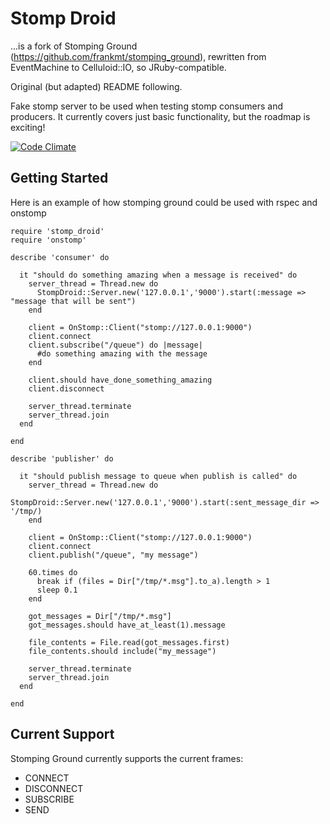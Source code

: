 # Stomp Droid

...is a fork of Stomping Ground (https://github.com/frankmt/stomping_ground), rewritten from EventMachine to Celluloid::IO, so JRuby-compatible.

Original (but adapted) README following.

Fake stomp server to be used when testing stomp consumers and producers. It currently covers just basic functionality, but the roadmap is exciting!

[![Code Climate](https://codeclimate.com/badge.png)](https://codeclimate.com/github/frankmt/stomp_droid)

## Getting Started

Here is an example of how stomping ground could be used with rspec and onstomp

    require 'stomp_droid'
    require 'onstomp'

    describe 'consumer' do

      it "should do something amazing when a message is received" do
        server_thread = Thread.new do
          StompDroid::Server.new('127.0.0.1','9000').start(:message => "message that will be sent")
        end

        client = OnStomp::Client("stomp://127.0.0.1:9000")
        client.connect
        client.subscribe("/queue") do |message|
          #do something amazing with the message
        end 

        client.should have_done_something_amazing
        client.disconnect

        server_thread.terminate
        server_thread.join
      end

    end

    describe 'publisher' do

      it "should publish message to queue when publish is called" do
        server_thread = Thread.new do
          StompDroid::Server.new('127.0.0.1','9000').start(:sent_message_dir => '/tmp/)
        end

        client = OnStomp::Client("stomp://127.0.0.1:9000")
        client.connect
        client.publish("/queue", "my message")

        60.times do
          break if (files = Dir["/tmp/*.msg"].to_a).length > 1
          sleep 0.1
        end

        got_messages = Dir["/tmp/*.msg"]
        got_messages.should have_at_least(1).message

        file_contents = File.read(got_messages.first)
        file_contents.should include("my_message")

        server_thread.terminate
        server_thread.join
      end

    end

## Current Support 

Stomping Ground currently supports the current frames:

* CONNECT
* DISCONNECT
* SUBSCRIBE
* SEND


